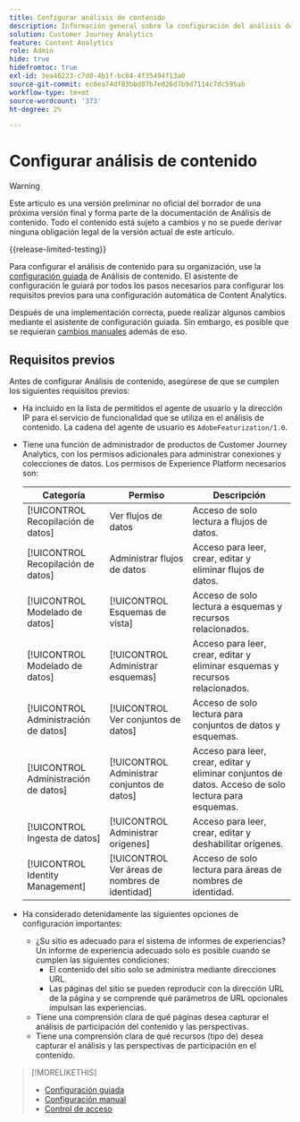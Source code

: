```yaml
---
title: Configurar análisis de contenido
description: Información general sobre la configuración del análisis de contenido
solution: Customer Journey Analytics
feature: Content Analytics
role: Admin
hide: true
hidefromtoc: true
exl-id: 3ea46223-c7d0-4b1f-bc84-4f35494f13a0
source-git-commit: ec0ea74df83bbd07b7e026d7b9d7114c7dc595ab
workflow-type: tm+mt
source-wordcount: '373'
ht-degree: 2%

---
```


# Configurar análisis de contenido

>[!WARNING]
>
>Este artículo es una versión preliminar no oficial del borrador de una próxima versión final y forma parte de la documentación de Análisis de contenido. Todo el contenido está sujeto a cambios y no se puede derivar ninguna obligación legal de la versión actual de este artículo.
>

{{release-limited-testing}}


Para configurar el análisis de contenido para su organización, use la [configuración guiada](guided.md) de Análisis de contenido. El asistente de configuración le guiará por todos los pasos necesarios para configurar los requisitos previos para una configuración automática de Content Analytics.

Después de una implementación correcta, puede realizar algunos cambios mediante el asistente de configuración guiada. Sin embargo, es posible que se requieran [cambios manuales](manual.md) además de eso.

## Requisitos previos

Antes de configurar Análisis de contenido, asegúrese de que se cumplen los siguientes requisitos previos:

* Ha incluido en la lista de permitidos el agente de usuario y la dirección IP para el servicio de funcionalidad que se utiliza en el análisis de contenido. La cadena del agente de usuario es `AdobeFeaturization/1.0`.
* Tiene una función de administrador de productos de Customer Journey Analytics, con los permisos adicionales para administrar conexiones y colecciones de datos. Los permisos de Experience Platform necesarios son:

  | Categoría | Permiso | Descripción |
  |---|---|---|
  | [!UICONTROL Recopilación de datos] | Ver flujos de datos | Acceso de solo lectura a flujos de datos. |
  | [!UICONTROL Recopilación de datos] | Administrar flujos de datos | Acceso para leer, crear, editar y eliminar flujos de datos. |
  | [!UICONTROL Modelado de datos] | [!UICONTROL Esquemas de vista] | Acceso de solo lectura a esquemas y recursos relacionados. |
  | [!UICONTROL Modelado de datos] | [!UICONTROL Administrar esquemas] | Acceso para leer, crear, editar y eliminar esquemas y recursos relacionados. |
  | [!UICONTROL Administración de datos] | [!UICONTROL Ver conjuntos de datos] | Acceso de solo lectura para conjuntos de datos y esquemas. |
  | [!UICONTROL Administración de datos] | [!UICONTROL Administrar conjuntos de datos] | Acceso para leer, crear, editar y eliminar conjuntos de datos. Acceso de solo lectura para esquemas. |
  | [!UICONTROL Ingesta de datos] | [!UICONTROL Administrar orígenes] | Acceso para leer, crear, editar y deshabilitar orígenes. |
  | [!UICONTROL Identity Management] | [!UICONTROL Ver áreas de nombres de identidad] | Acceso de solo lectura para áreas de nombres de identidad. |

* Ha considerado detenidamente las siguientes opciones de configuración importantes:

   * ¿Su sitio es adecuado para el sistema de informes de experiencias? Un informe de experiencia adecuado solo es posible cuando se cumplen las siguientes condiciones:
      * El contenido del sitio solo se administra mediante direcciones URL.
      * Las páginas del sitio se pueden reproducir con la dirección URL de la página y se comprende qué parámetros de URL opcionales impulsan las experiencias.
   * Tiene una comprensión clara de qué páginas desea capturar el análisis de participación del contenido y las perspectivas.
   * Tiene una comprensión clara de qué recursos (tipo de) desea capturar el análisis y las perspectivas de participación en el contenido.


>[!MORELIKETHIS]
>
>* [Configuración guiada](guided.md)
>* [Configuración manual](manual.md)
>* [Control de acceso](/help/technotes/access-control.md)
>



